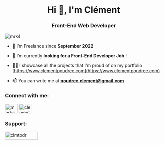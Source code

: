 <h1 align="center">Hi 👋, I'm Clément</h1>
<h3 align="center">Front-End Web Developer</h3>

<p align="left"> <img src="https://komarev.com/ghpvc/?username=mrk4&label=Profile%20views&color=0e75b6&style=flat" alt="mrk4" /> </p>

- 🔭 I’m Freelance since **September 2022**

- 🌱 I’m currently **looking for a Front-End Developer Job** !

- 👨‍💻 I showcase all the projects that I'm proud of on my portfolio [https://www.clementpoudree.com](https://www.clementpoudree.com)

- 📫 You can write me at **poudree.clement@gmail.com**

<h3 align="left">Connect with me:</h3>
<p align="left">
<a href="https://codepen.io/markaa" target="blank"><img align="center" src="https://raw.githubusercontent.com/rahuldkjain/github-profile-readme-generator/master/src/images/icons/Social/codepen.svg" alt="markaa" height="30" width="40" /></a>
<a href="https://linkedin.com/in/clementpdr" target="blank"><img align="center" src="https://raw.githubusercontent.com/rahuldkjain/github-profile-readme-generator/master/src/images/icons/Social/linked-in-alt.svg" alt="clementpdr" height="30" width="40" /></a>
</p>

<h3 align="left">Support:</h3>
<p><a href="https://ko-fi.com/clmtpdr"> <img align="left" src="https://cdn.ko-fi.com/cdn/kofi3.png?v=3" height="25" width="105" alt="clmtpdr" /></a></p><br><br>
